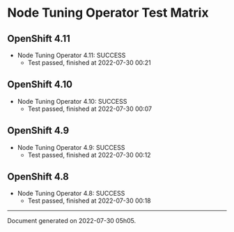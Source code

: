 
Node Tuning Operator Test Matrix
================================

OpenShift 4.11
--------------



* Node Tuning Operator 4.11: SUCCESS
  - Test passed, finished at 2022-07-30 00:21






OpenShift 4.10
--------------



* Node Tuning Operator 4.10: SUCCESS
  - Test passed, finished at 2022-07-30 00:07






OpenShift 4.9
-------------



* Node Tuning Operator 4.9: SUCCESS
  - Test passed, finished at 2022-07-30 00:12






OpenShift 4.8
-------------



* Node Tuning Operator 4.8: SUCCESS
  - Test passed, finished at 2022-07-30 00:18






---
Document generated on 2022-07-30 05h05.
